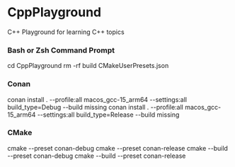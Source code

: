 # CppPlayground
C++ Playground for learning C++ topics

### Bash or Zsh Command Prompt
cd CppPlayground
rm -rf build CMakeUserPresets.json

### Conan
conan install . --profile:all macos_gcc-15_arm64 --settings:all build_type=Debug --build missing
conan install . --profile:all macos_gcc-15_arm64 --settings:all build_type=Release --build missing

### CMake
cmake --preset conan-debug
cmake --preset conan-release
cmake --build --preset conan-debug
cmake --build --preset conan-release